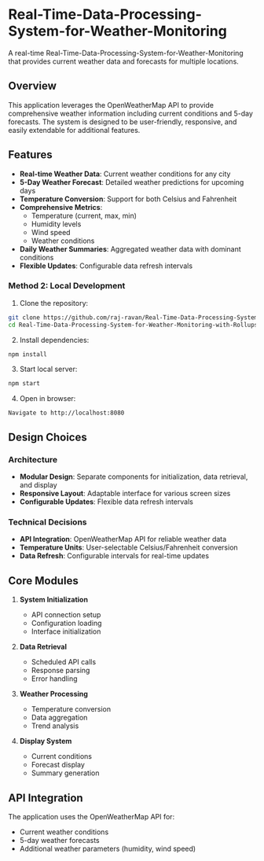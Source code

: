 # Real-Time-Data-Processing-System-for-Weather-Monitoring

A real-time Real-Time-Data-Processing-System-for-Weather-Monitoring that provides current weather data and forecasts for multiple locations.

## Overview

This application leverages the OpenWeatherMap API to provide comprehensive weather information including current conditions and 5-day forecasts. The system is designed to be user-friendly, responsive, and easily extendable for additional features.

## Features

- **Real-time Weather Data**: Current weather conditions for any city
- **5-Day Weather Forecast**: Detailed weather predictions for upcoming days
- **Temperature Conversion**: Support for both Celsius and Fahrenheit
- **Comprehensive Metrics**:
  - Temperature (current, max, min)
  - Humidity levels
  - Wind speed
  - Weather conditions
- **Daily Weather Summaries**: Aggregated weather data with dominant conditions
- **Flexible Updates**: Configurable data refresh intervals

### Method 2: Local Development

1. Clone the repository:
```bash
git clone https://github.com/raj-ravan/Real-Time-Data-Processing-System-for-Weather-Monitoring-with-Rollups-and-Aggregates.git
cd Real-Time-Data-Processing-System-for-Weather-Monitoring-with-Rollups-and-Aggregates
```

2. Install dependencies:
```bash
npm install
```

3. Start local server:
```bash
npm start
```

4. Open in browser:
```
Navigate to http://localhost:8080
```

## Design Choices

### Architecture
- **Modular Design**: Separate components for initialization, data retrieval, and display
- **Responsive Layout**: Adaptable interface for various screen sizes
- **Configurable Updates**: Flexible data refresh intervals

### Technical Decisions
- **API Integration**: OpenWeatherMap API for reliable weather data
- **Temperature Units**: User-selectable Celsius/Fahrenheit conversion
- **Data Refresh**: Configurable intervals for real-time updates

## Core Modules

1. **System Initialization**
   - API connection setup
   - Configuration loading
   - Interface initialization

2. **Data Retrieval**
   - Scheduled API calls
   - Response parsing
   - Error handling

3. **Weather Processing**
   - Temperature conversion
   - Data aggregation
   - Trend analysis

4. **Display System**
   - Current conditions
   - Forecast display
   - Summary generation

## API Integration

The application uses the OpenWeatherMap API for:
- Current weather conditions
- 5-day weather forecasts
- Additional weather parameters (humidity, wind speed)